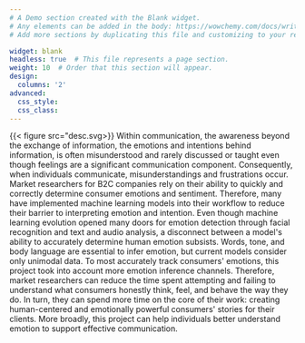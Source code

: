 ```yaml
---
# A Demo section created with the Blank widget.
# Any elements can be added in the body: https://wowchemy.com/docs/writing-markdown-latex/
# Add more sections by duplicating this file and customizing to your requirements.

widget: blank 
headless: true  # This file represents a page section.
weight: 10  # Order that this section will appear.
design:
  columns: '2'
advanced:
  css_style:
  css_class:
---
```


{{< figure src="desc.svg>}}
Within communication, the awareness beyond the exchange of information, the emotions and intentions behind information, is often misunderstood and rarely discussed or taught even though feelings are a significant communication component. Consequently, when individuals communicate, misunderstandings and frustrations occur.  Market researchers for B2C companies rely on their ability to quickly and correctly determine consumer emotions and sentiment. Therefore, many have implemented machine learning models into their workflow to reduce their barrier to interpreting emotion and intention. Even though machine learning evolution opened many doors for emotion detection through facial recognition and text and audio analysis, a disconnect between a model's ability to accurately determine human emotion subsists. Words, tone, and body language are essential to infer emotion, but current models consider only unimodal data. To most accurately track consumers' emotions, this project took into account more emotion inference channels. Therefore, market researchers can reduce the time spent attempting and failing to understand what consumers honestly think, feel, and behave the way they do. In turn, they can spend more time on the core of their work: creating human-centered and emotionally powerful consumers' stories for their clients. More broadly, this project can help individuals better understand emotion to support effective communication.
